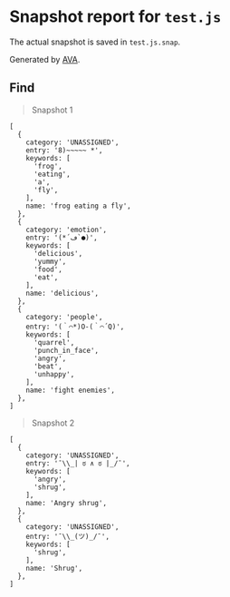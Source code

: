 # Snapshot report for `test.js`

The actual snapshot is saved in `test.js.snap`.

Generated by [AVA](https://ava.li).

## Find

> Snapshot 1

    [
      {
        category: 'UNASSIGNED',
        entry: '8)~~~~~ *',
        keywords: [
          'frog',
          'eating',
          'a',
          'fly',
        ],
        name: 'frog eating a fly',
      },
      {
        category: 'emotion',
        entry: '(*´ڡ`●)',
        keywords: [
          'delicious',
          'yummy',
          'food',
          'eat',
        ],
        name: 'delicious',
      },
      {
        category: 'people',
        entry: '(｀⌒*)O-(｀⌒´Q)',
        keywords: [
          'quarrel',
          'punch_in_face',
          'angry',
          'beat',
          'unhappy',
        ],
        name: 'fight enemies',
      },
    ]

> Snapshot 2

    [
      {
        category: 'UNASSIGNED',
        entry: '¯\\_| ಠ ∧ ಠ |_/¯',
        keywords: [
          'angry',
          'shrug',
        ],
        name: 'Angry shrug',
      },
      {
        category: 'UNASSIGNED',
        entry: '¯\\_(ツ)_/¯',
        keywords: [
          'shrug',
        ],
        name: 'Shrug',
      },
    ]
